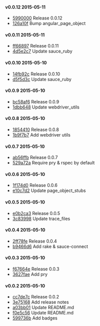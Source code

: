 #### v0.0.12 2015-05-11

- [5990000](https://github.com/bootstraponline/angular_automation/commit/59900006b8f412cc356ab350021e1ea6b388a277) Release 0.0.12
- [126a10f](https://github.com/bootstraponline/angular_automation/commit/126a10f6d83066725b1268cd7b7e388663c828ca) Bump angular_page_object


#### v0.0.11 2015-05-11

- [ff66897](https://github.com/bootstraponline/angular_automation/commit/ff66897834b41e32f59e961372102a1292a91f20) Release 0.0.11
- [4d5e2c7](https://github.com/bootstraponline/angular_automation/commit/4d5e2c7886f4f537cd7e838b75af3204ffe17321) Update sauce_ruby


#### v0.0.10 2015-05-10

- [14fb92c](https://github.com/bootstraponline/angular_automation/commit/14fb92c8695526e5174f5c033378a583a9411fea) Release 0.0.10
- [d5f5d3c](https://github.com/bootstraponline/angular_automation/commit/d5f5d3c45324f25738ca564cf251e9cac827ef8c) Update sauce_ruby


#### v0.0.9 2015-05-10

- [bc58af6](https://github.com/bootstraponline/angular_automation/commit/bc58af63de9c88aed386d86d98429c69f040c217) Release 0.0.9
- [1dbb648](https://github.com/bootstraponline/angular_automation/commit/1dbb6483b2fb2c91b1c7523a3645c1e3dae2ea4e) Update webdriver_utils


#### v0.0.8 2015-05-10

- [1854410](https://github.com/bootstraponline/angular_automation/commit/1854410b1484e18e7bd0396157cdc6257d2e2962) Release 0.0.8
- [1b9f7b7](https://github.com/bootstraponline/angular_automation/commit/1b9f7b7ebcb38ea281a8edb90a54866452143e0b) Add webdriver utils


#### v0.0.7 2015-05-10

- [ab56ffb](https://github.com/bootstraponline/angular_automation/commit/ab56ffbf03fe40c26e45270d35635370113482b2) Release 0.0.7
- [529a72a](https://github.com/bootstraponline/angular_automation/commit/529a72a0588b47af973f61561c4bf12899afb4c0) Require pry & rspec by default


#### v0.0.6 2015-05-10

- [1f174d0](https://github.com/bootstraponline/angular_automation/commit/1f174d08431ef63935e7a05837c7a2b0df62eaf2) Release 0.0.6
- [e10c7d2](https://github.com/bootstraponline/angular_automation/commit/e10c7d231697f69c096f06f82f91df1b89419b8c) Update page_object_stubs


#### v0.0.5 2015-05-10

- [e0b2ca3](https://github.com/bootstraponline/angular_automation/commit/e0b2ca33e81e0ce18c630b52d476b5e29aad33a8) Release 0.0.5
- [3c83998](https://github.com/bootstraponline/angular_automation/commit/3c83998054c7ef97f0c4ee4c27de9a20578a07be) Update trace_files


#### v0.0.4 2015-05-10

- [2ff78fe](https://github.com/bootstraponline/angular_automation/commit/2ff78fede63170ac41cf83212962d1ed61d57d79) Release 0.0.4
- [b9466d6](https://github.com/bootstraponline/angular_automation/commit/b9466d6176da1bb2bcb613797ff9b923f049a0d2) Add rake & sauce-connect


#### v0.0.3 2015-05-10

- [f67664e](https://github.com/bootstraponline/angular_automation/commit/f67664e4639f5d1a6930ea029c1589b5dd3fc162) Release 0.0.3
- [3627fae](https://github.com/bootstraponline/angular_automation/commit/3627fae2fc3a56a9734469775e0e32abc2f58fc2) Add pry


#### v0.0.2 2015-05-10

- [cc7de7c](https://github.com/bootstraponline/angular_automation/commit/cc7de7c1bdfb98da3dfc04ab65157c6fe6e8edfd) Release 0.0.2
- [3e75168](https://github.com/bootstraponline/angular_automation/commit/3e75168b7d82f078a01e5e026e0ed7dcec2397d6) Add release notes
- [a03bb01](https://github.com/bootstraponline/angular_automation/commit/a03bb01a098a75fab4bd3e85af2fbd6ff0143e7f) Update README.md
- [f0e5c56](https://github.com/bootstraponline/angular_automation/commit/f0e5c56e33f05737411525867a0bd9af5edf572f) Update README.md
- [599736b](https://github.com/bootstraponline/angular_automation/commit/599736b4cd930a9ab2837858624d4f8b50f0a85f) Add badges